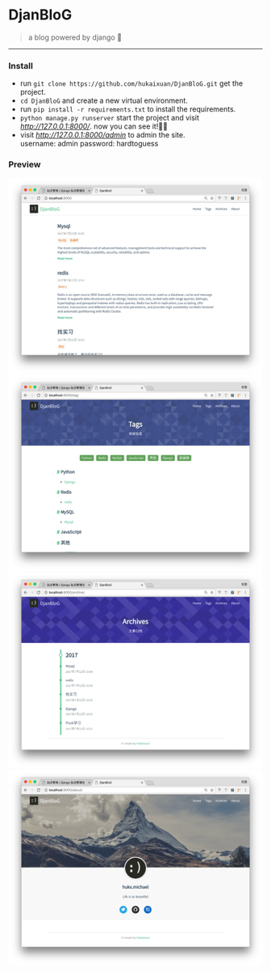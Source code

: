 # DjanBloG
> a blog powered by django  🍰
 
---------------------------------------


### Install
- run `git clone https://github.com/hukaixuan/DjanBloG.git` get the project.
- `cd DjanBloG` and create a new virtual environment.
- run `pip install -r requirements.txt` to install the requirements.
- `python manage.py runserver` start the project and visit *http://127.0.0.1:8000/*. now you can see it!✌🏻
- visit *http://127.0.0.1:8000/admin* to admin the site.    
     username: admin
     password: hardtoguess
     
 
### Preview
![](readme_file/index.png)
![](readme_file/tag.png)
![](readme_file/archive.png)
![](readme_file/about.png)

